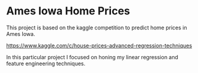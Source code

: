 # Ames Iowa Home Prices

This project is based on the kaggle competition to predict home prices in Ames Iowa.

https://www.kaggle.com/c/house-prices-advanced-regression-techniques

In this particular project I focused on honing my linear regression and feature engineering techniques.
